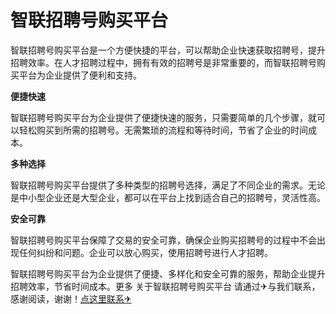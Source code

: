 # 智联招聘号购买平台

智联招聘号购买平台是一个方便快捷的平台，可以帮助企业快速获取招聘号，提升招聘效率。在人才招聘过程中，拥有有效的招聘号是非常重要的，而智联招聘号购买平台为企业提供了便利和支持。

**便捷快速**

智联招聘号购买平台为企业提供了便捷快速的服务，只需要简单的几个步骤，就可以轻松购买到所需的招聘号。无需繁琐的流程和等待时间，节省了企业的时间成本。

**多种选择**

智联招聘号购买平台提供了多种类型的招聘号选择，满足了不同企业的需求。无论是中小型企业还是大型企业，都可以在平台上找到适合自己的招聘号，灵活性高。

**安全可靠**

智联招聘号购买平台保障了交易的安全可靠，确保企业购买招聘号的过程中不会出现任何纠纷和问题。企业可以放心购买，使用招聘号进行人才招聘。

智联招聘号购买平台为企业提供了便捷、多样化和安全可靠的服务，帮助企业提升招聘效率，节省时间成本。更多 关于智联招聘号购买平台 请通过✈与我们联系，感谢阅读，谢谢！[点这里联系✈](https://ww.k02.cc)